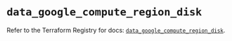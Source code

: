 # `data_google_compute_region_disk`

Refer to the Terraform Registry for docs: [`data_google_compute_region_disk`](https://registry.terraform.io/providers/hashicorp/google/6.49.0/docs/data-sources/compute_region_disk).
